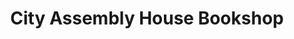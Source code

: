 ---
title: "City Assembly House Bookshop"
url: /dublin/city-assembly-house-bookshop/
shop: books
---